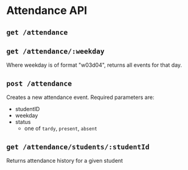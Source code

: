 # Attendance API

## `get /attendance`

## `get /attendance/:weekday`

Where weekday is of format "w03d04", returns all events for that day.

## `post /attendance`

Creates a new attendance event. Required parameters are:

- studentID
- weekday
- status
  - one of `tardy`, `present`, `absent`

## `get /attendance/students/:studentId`

Returns attendance history for a given student

